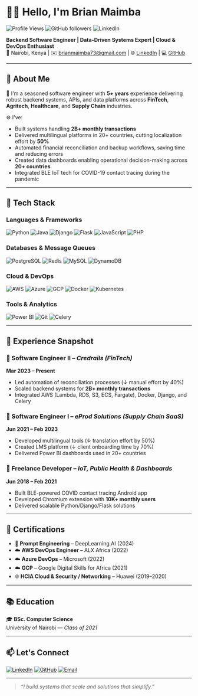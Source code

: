 # 👋🏾 Hello, I'm Brian Maimba

![Profile Views](https://komarev.com/ghpvc/?username=maimbaM&label=Profile%20Views&color=0e75b6&style=flat)
![GitHub followers](https://img.shields.io/github/followers/maimbaM?label=Followers&style=social)
![LinkedIn](https://img.shields.io/badge/LinkedIn-blue?logo=linkedin&style=flat&link=https://www.linkedin.com/in/brian-maimba/)

**Backend Software Engineer | Data-Driven Systems Expert | Cloud & DevOps Enthusiast**  
📍 Nairobi, Kenya | ✉️ brianmaimba73@gmail.com | 🌐 [LinkedIn](https://www.linkedin.com/in/brian-maimba/) | 💻 [GitHub](https://github.com/maimbaM)

---

## 🚀 About Me

🎯 I'm a seasoned software engineer with **5+ years** experience delivering robust backend systems, APIs, and data platforms across **FinTech**, **Agritech**, **Healthcare**, and **Supply Chain** industries.

⚙️ I've:
- Built systems handling **2B+ monthly transactions**
- Delivered multilingual platforms in 20+ countries, cutting localization effort by **50%**
- Automated financial reconciliation and backup workflows, saving time and reducing errors
- Created data dashboards enabling operational decision-making across **20+ countries**
- Integrated BLE IoT tech for COVID-19 contact tracing during the pandemic 

---

## 🧰 Tech Stack

### Languages & Frameworks  
![Python](https://img.shields.io/badge/-Python-3776AB?style=flat&logo=python&logoColor=white)
![Java](https://img.shields.io/badge/-Java-092E20?style=flat&logo=java)
![Django](https://img.shields.io/badge/-Django-092E20?style=flat&logo=django)
![Flask](https://img.shields.io/badge/-Flask-000?style=flat&logo=flask)
![JavaScript](https://img.shields.io/badge/-JavaScript-F7DF1E?style=flat&logo=javascript&logoColor=000)
![PHP](https://img.shields.io/badge/-PHP-777BB4?style=flat&logo=php)

### Databases & Message Queues  
![PostgreSQL](https://img.shields.io/badge/-PostgreSQL-336791?style=flat&logo=postgresql)
![Redis](https://img.shields.io/badge/-Redis-DC382D?style=flat&logo=redis)
![MySQL](https://img.shields.io/badge/-MySQL-4479A1?style=flat&logo=mysql)
![DynamoDB](https://img.shields.io/badge/-DynamoDB-4053D6?style=flat&logo=amazon-dynamodb)

### Cloud & DevOps  
![AWS](https://img.shields.io/badge/-AWS-232F3E?style=flat&logo=amazon-aws)
![Azure](https://img.shields.io/badge/-Azure-0078D4?style=flat&logo=microsoft-azure)
![GCP](https://img.shields.io/badge/-GCP-4285F4?style=flat&logo=google-cloud)
![Docker](https://img.shields.io/badge/-Docker-2496ED?style=flat&logo=docker)
![Kubernetes](https://img.shields.io/badge/-Kubernetes-326CE5?style=flat&logo=kubernetes)

### Tools & Analytics  
![Power BI](https://img.shields.io/badge/-PowerBI-F2C811?style=flat&logo=power-bi&logoColor=000)
![Git](https://img.shields.io/badge/-Git-F05032?style=flat&logo=git)
![Celery](https://img.shields.io/badge/-Celery-37814A?style=flat&logo=celery)

---

## 💼 Experience Snapshot

### 🔹 Software Engineer II – *Credrails (FinTech)*  
**Mar 2023 – Present**
- Led automation of reconciliation processes (↓ manual effort by 40%)
- Scaled backend systems for **2B+ monthly transactions**
- Integrated AWS (Lambda, RDS, S3, ECS, Fargate), Docker, Django, and Celery

### 🔹 Software Engineer I – *eProd Solutions (Supply Chain SaaS)*  
**Jun 2021 – Feb 2023**
- Developed multilingual tools (↓ translation effort by 50%)
- Created LMS platform (↓ client onboarding time by 70%)
- Delivered Power BI dashboards used in 20+ countries

### 🔹 Freelance Developer – *IoT, Public Health & Dashboards*  
**Jun 2018 – Feb 2021**
- Built BLE-powered COVID contact tracing Android app
- Developed Chromium extension with **10K+ monthly users**
- Delivered scalable Python/Django/Flask solutions

---


## 🧠 Certifications

- 🧪 **Prompt Engineering** – DeepLearning.AI (2024)  
- ☁️ **AWS DevOps Engineer** – ALX Africa (2022)  
- ☁️ **Azure DevOps** – Microsoft (2022)  
- ☁️ **GCP** – Google Digital Skills for Africa (2021)  
- 🌐 **HCIA Cloud & Security / Networking** – Huawei (2019–2020)

---

## 📚 Education

🎓 **BSc. Computer Science**  
University of Nairobi — *Class of 2021*

---


## 📫 Let's Connect

[![LinkedIn](https://img.shields.io/badge/-LinkedIn-blue?style=for-the-badge&logo=linkedin)](https://linkedin.com/in/brian-maimba)
[![GitHub](https://img.shields.io/badge/-GitHub-black?style=for-the-badge&logo=github)](https://github.com/maimbaM)
[![Email](https://img.shields.io/badge/-Email-EA4335?style=for-the-badge&logo=gmail&logoColor=white)](mailto:brianmaimba73@gmail.com)

---

> _“I build systems that scale and solutions that simplify.”_

